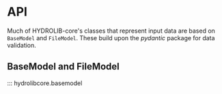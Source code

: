 # API
Much of HYDROLIB-core's classes that represent input data are based on `BaseModel` and `FileModel`.
These build upon the _pydantic_ package for data validation.

## BaseModel and FileModel
::: hydrolibcore.basemodel


